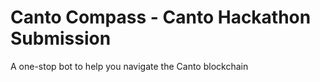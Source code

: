 # Canto Compass - Canto Hackathon Submission

A one-stop bot to help you navigate the Canto blockchain
